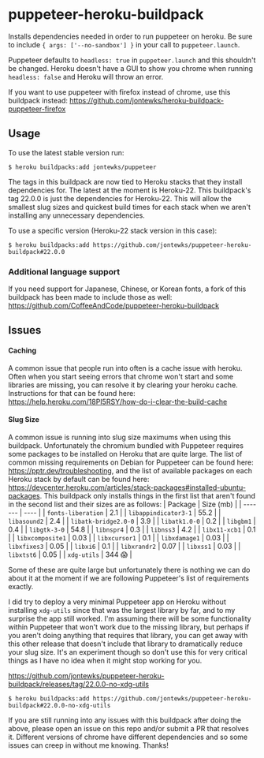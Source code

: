 # puppeteer-heroku-buildpack

Installs dependencies needed in order to run puppeteer on heroku. Be sure to include `{ args: ['--no-sandbox'] }` in your call to `puppeteer.launch`.

Puppeteer defaults to `headless: true` in `puppeteer.launch` and this shouldn't be changed. Heroku doesn't have a GUI to show you chrome when running `headless: false` and Heroku will throw an error.

If you want to use puppeteer with firefox instead of chrome, use this buildpack instead: https://github.com/jontewks/heroku-buildpack-puppeteer-firefox

## Usage

To use the latest stable version run:

```sh-session
$ heroku buildpacks:add jontewks/puppeteer
```

The tags in this buildpack are now tied to Heroku stacks that they install dependencies for. The latest at the moment is Heroku-22. This buildpack's tag 22.0.0 is just the dependencies for Heroku-22. This will allow the smallest slug sizes and quickest build times for each stack when we aren't installing any unnecessary dependencies.

To use a specific version (Heroku-22 stack version in this case):

```sh-session
$ heroku buildpacks:add https://github.com/jontewks/puppeteer-heroku-buildpack#22.0.0
```

### Additional language support

If you need support for Japanese, Chinese, or Korean fonts, a fork of this buildpack has been made to include those as well: https://github.com/CoffeeAndCode/puppeteer-heroku-buildpack

## Issues

#### Caching

A common issue that people run into often is a cache issue with heroku. Often when you start seeing errors that chrome won't start and some libraries are missing, you can resolve it by clearing your heroku cache. Instructions for that can be found here: https://help.heroku.com/18PI5RSY/how-do-i-clear-the-build-cache

#### Slug Size

A common issue is running into slug size maximums when using this buildpack. Unfortunately the chromium bundled with Puppeteer requires some packages to be installed on Heroku that are quite large. The list of common missing requirements on Debian for Puppeteer can be found here: https://pptr.dev/troubleshooting, and the list of available packages on each Heroku stack by default can be found here: https://devcenter.heroku.com/articles/stack-packages#installed-ubuntu-packages. This buildpack only installs things in the first list that aren't found in the second list and their sizes are as follows:
| Package | Size (mb) |
| ------- | ---- |
| `fonts-liberation` | 2.1 |
| `libappindicator3-1` | 55.2 |
| `libasound2` | 2.4 |
| `libatk-bridge2.0-0` | 3.9 |
| `libatk1.0-0` | 0.2 |
| `libgbm1` | 0.4 |
| `libgtk-3-0` | 54.8 |
| `libnspr4` | 0.3 |
| `libnss3` | 4.2 |
| `libx11-xcb1` | 0.1 |
| `libxcomposite1` | 0.03 |
| `libxcursor1` | 0.1 |
| `libxdamage1` | 0.03 |
| `libxfixes3` | 0.05 |
| `libxi6` | 0.1 |
| `libxrandr2` | 0.07 |
| `libxss1` | 0.03 |
| `libxtst6` | 0.05 |
| `xdg-utils` | 344 😱 |

Some of these are quite large but unfortunately there is nothing we can do about it at the moment if we are following Puppeteer's list of requirements exactly.

I did try to deploy a very minimal Puppeteer app on Heroku without installing `xdg-utils` since that was the largest library by far, and to my surprise the app still worked. I'm assuming there will be some functionality within Puppeteer that won't work due to the missing library, but perhaps if you aren't doing anything that requires that library, you can get away with this other release that doesn't include that library to dramatically reduce your slug size. It's an experiment though so don't use this for very critical things as I have no idea when it might stop working for you.

https://github.com/jontewks/puppeteer-heroku-buildpack/releases/tag/22.0.0-no-xdg-utils

```sh-session
$ heroku buildpacks:add https://github.com/jontewks/puppeteer-heroku-buildpack#22.0.0-no-xdg-utils
```

If you are still running into any issues with this buildpack after doing the above, please open an issue on this repo and/or submit a PR that resolves it. Different versions of chrome have different dependencies and so some issues can creep in without me knowing. Thanks!
